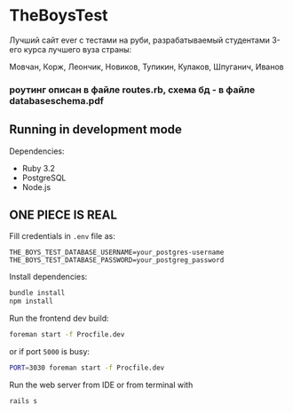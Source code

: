 # TheBoysTest
Лучший сайт ever с тестами на руби, разрабатываемый студентами 3-его курса лучшего вуза страны:

Мовчан, Корж, Леончик, Новиков, Тупикин, Кулаков, Шпуганич, Иванов 

<h3>роутинг описан в файле routes.rb, схема бд - в файле databaseschema.pdf</h3>

## Running in development mode
Dependencies:
- Ruby 3.2
- PostgreSQL
- Node.js

## ONE PIECE IS REAL

Fill credentials in `.env` file as:
```
THE_BOYS_TEST_DATABASE_USERNAME=your_postgres-username
THE_BOYS_TEST_DATABASE_PASSWORD=your_postgreg_password
```

Install dependencies:
```bash
bundle install
npm install
```

Run the frontend dev build:
```bash
foreman start -f Procfile.dev
```
or if port `5000` is busy:
```zsh
PORT=3030 foreman start -f Procfile.dev
```

Run the web server from IDE or from terminal with
```bash
rails s
```
